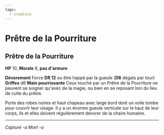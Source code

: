 ```yaml
---
tags:
  - creature
---
```

# Prêtre de la Pourriture

## Prêtre de la Pourriture

**HP** 10, **Morale** 8, **pas d'armure**

**Dévorement** Force **DR 12** ou être happé par la gueule (**D8** dégats par tour)
**Griffes** d6
**Main pourrissante** Ceux touché par un Prêtre de la Pourriture ne peuvent se soigner qu'avec de la magie, ou bien en se reposant loin du lieu de culte du prêtre.

Porte des robes noires et haut chapeau avec large bord dont un voile tombe pour couvrir leur visage. Il y a un énorme gueule verticale sur le haut de leur corps, ils et elles doivent régulièrement dévorer de la chaire humaine.

---
*Capturé -a*
*Mort -a*